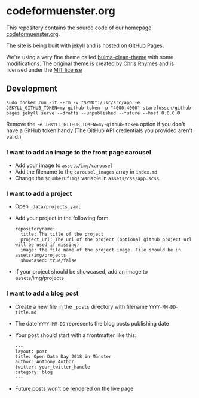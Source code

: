 # codeformuenster.org

This repository contains the source code of our homepage [codeformuenster.org](https://codeformuenster.org/).

The site is being built with [jekyll](https://jekyllrb.com/) and is hosted on [GitHub Pages](https://pages.github.com/).

We're using a very fine theme called [bulma-clean-theme](https://github.com/chrisrhymes/bulma-clean-theme) with some modifications. The original theme is created by [Chris Rhymes](https://www.csrhymes.com/) and is licensed under the [MIT license](https://github.com/chrisrhymes/bulma-clean-theme/blob/master/LICENSE.txt)

## Development

    sudo docker run -it --rm -v "$PWD":/usr/src/app -e JEKYLL_GITHUB_TOKEN=my-github-token -p "4000:4000" starefossen/github-pages jekyll serve --drafts --unpublished --future --host 0.0.0.0

Remove the `-e JEKYLL_GITHUB_TOKEN=my-github-token` option if you don't have a GitHub token handy (The GitHub API credentials you provided aren't valid.)

### I want to add an image to the front page carousel

- Add your image to `assets/img/carousel`
- Add the filename to the `carousel_images` array in `index.md`
- Change the `$numberOfImgs` variable in `assets/css/app.scss`

### I want to add a project

- Open `_data/projects.yaml`
- Add your project in the following form

      repositoryname:
        title: The title of the project
        project_url: The url of the project (optional github project url will be used if missing)
        image: the file name of the project image. File should be in assets/img/projects
        showcased: true/false

- If your project should be showcased, add an image to assets/img/projects

### I want to add a blog post

- Create a new file in the `_posts` directory with filename `YYYY-MM-DD-title.md`
- The date `YYYY-MM-DD` represents the blog posts publishing date
- Your post should start with a frontmatter like this:

      ---
      layout: post
      title: Open Data Day 2018 in Münster
      author: Anthony Author
      twitter: your_twitter_handle
      category: blog
      ---

- Future posts won't be rendered on the live page
